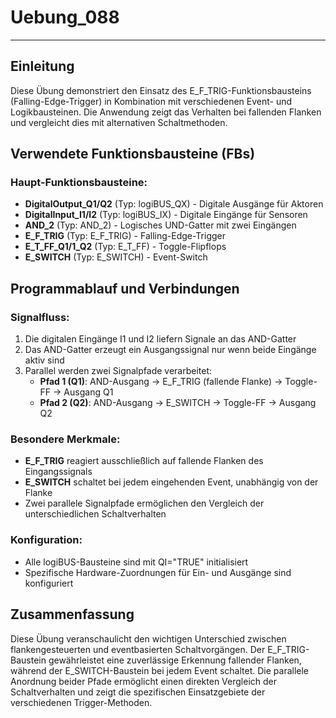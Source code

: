 # Uebung_088

* * * * * * * * * *

## Einleitung
Diese Übung demonstriert den Einsatz des E_F_TRIG-Funktionsbausteins (Falling-Edge-Trigger) in Kombination mit verschiedenen Event- und Logikbausteinen. Die Anwendung zeigt das Verhalten bei fallenden Flanken und vergleicht dies mit alternativen Schaltmethoden.

## Verwendete Funktionsbausteine (FBs)

### Haupt-Funktionsbausteine:
- **DigitalOutput_Q1/Q2** (Typ: logiBUS_QX) - Digitale Ausgänge für Aktoren
- **DigitalInput_I1/I2** (Typ: logiBUS_IX) - Digitale Eingänge für Sensoren
- **AND_2** (Typ: AND_2) - Logisches UND-Gatter mit zwei Eingängen
- **E_F_TRIG** (Typ: E_F_TRIG) - Falling-Edge-Trigger
- **E_T_FF_Q1/1_Q2** (Typ: E_T_FF) - Toggle-Flipflops
- **E_SWITCH** (Typ: E_SWITCH) - Event-Switch

## Programmablauf und Verbindungen

### Signalfluss:
1. Die digitalen Eingänge I1 und I2 liefern Signale an das AND-Gatter
2. Das AND-Gatter erzeugt ein Ausgangssignal nur wenn beide Eingänge aktiv sind
3. Parallel werden zwei Signalpfade verarbeitet:
   - **Pfad 1 (Q1)**: AND-Ausgang → E_F_TRIG (fallende Flanke) → Toggle-FF → Ausgang Q1
   - **Pfad 2 (Q2)**: AND-Ausgang → E_SWITCH → Toggle-FF → Ausgang Q2

### Besondere Merkmale:
- **E_F_TRIG** reagiert ausschließlich auf fallende Flanken des Eingangssignals
- **E_SWITCH** schaltet bei jedem eingehenden Event, unabhängig von der Flanke
- Zwei parallele Signalpfade ermöglichen den Vergleich der unterschiedlichen Schaltverhalten

### Konfiguration:
- Alle logiBUS-Bausteine sind mit QI="TRUE" initialisiert
- Spezifische Hardware-Zuordnungen für Ein- und Ausgänge sind konfiguriert

## Zusammenfassung
Diese Übung veranschaulicht den wichtigen Unterschied zwischen flankengesteuerten und eventbasierten Schaltvorgängen. Der E_F_TRIG-Baustein gewährleistet eine zuverlässige Erkennung fallender Flanken, während der E_SWITCH-Baustein bei jedem Event schaltet. Die parallele Anordnung beider Pfade ermöglicht einen direkten Vergleich der Schaltverhalten und zeigt die spezifischen Einsatzgebiete der verschiedenen Trigger-Methoden.